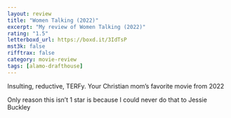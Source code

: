 ```yaml
---
layout: review
title: "Women Talking (2022)"
excerpt: "My review of Women Talking (2022)"
rating: "1.5"
letterboxd_url: https://boxd.it/3IdTsP
mst3k: false
rifftrax: false
category: movie-review
tags: [alamo-drafthouse]
---
```


Insulting, reductive, TERFy. Your Christian mom’s favorite movie from 2022

Only reason this isn’t 1 star is because I could never do that to Jessie Buckley
